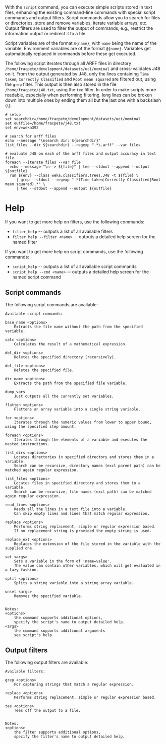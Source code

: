 With the `script` command, you can execute simple scripts stored in text
files, enhancing the existing command-line commands with special script 
commands and output filters. Script commands allow you to search for files
or directories, store and remove variables, iterate variable arrays, etc.
Output filters are used to filter the output of commands, e.g., restrict
the information output or redirect it to a file.

Script variables are of the format `${name}`, with `name` being the name
of the variable. Environment variables are of the format `@{name}`. 
Variables get automatically replaced in commands before these get executed.

The following script iterates through all ARFF files in directory 
`/home/fracpete/development/datasets/uci/nominal`
and cross-validates J48 on it. From the output generated by J48, only
the lines containing `Time taken`, `Correctly Classified` and `Root mean squared`
are filtered out, using the `grep` filter. This output is then also stored
in the file `/home/fracpete/j48.txt`, using the `tee` filter.
In order to make scripts more readable, especially when performing filtering,
long lines can be broken down into multiple ones by ending them all but the
last one with a backslash (`\`).

```
# setup
set searchdir=/home/fracpete/development/datasets/uci/nominal
set outfile=/home/fracpete/j48.txt
set env=weka392

# search for arff files
echo --message "\nsearch dir: ${searchdir}"
list_files --dir ${searchdir} --regexp ".*\.arff" --var files

# evaluate J48 on each of the arff files and output accuracy in text file
foreach --iterate files --var file
  echo --message "\n--> ${file}" | tee --stdout --append --output ${outfile}
  run ${env} --class weka.classifiers.trees.J48 -t ${file} \
     | grep --stdout --regexp ".*(Time taken|Correctly Classified|Root mean squared).*" \
     | tee --stdout --append --output ${outfile}
```

# Help
If you want to get more help on filters, use the following commands:

* `filter_help` -- outputs a list of all available filters 
* `filter_help --filter <name>` -- outputs a detailed help screen for the named filter

If you want to get more help on script commands, use the following commands:

* `script_help` -- outputs a list of all available script commands
* `script_help --cmd <name>` -- outputs a detailed help screen for the named script command


## Script commands
The following script commands are available:
```
Available script commands:

base_name <options>
	Extracts the file name without the path from the specified variable.

calc <options>
	Calculates the result of a mathematical expression.

del_dir <options>
	Deletes the specified directory (recursively).

del_file <options>
	Deletes the specified file.

dir_name <options>
	Extracts the path from the specified file variable.

dump_vars
	Just outputs all the currently set variables.

flatten <options>
	Flattens an array variable into a single string variable.

for <options>
	Iterates through the numeric values from lower to upper bound, using the specified step amount.

foreach <options>
	Iterates through the elements of a variable and executes the nested instructions.

list_dirs <options>
	Locates directories in specified directory and stores them in a variable.
	Search can be recursive, directory names (excl parent path) can be matched again regular expression.

list_files <options>
	Locates files in specified directory and stores them in a variable.
	Search can be recursive, file names (excl path) can be matched again regular expression.

read_lines <options>
	Reads all the lines in a text file into a variable.
	Can skip empty lines and lines that match regular expression.

replace <options>
	Performs string replacement, simple or regular expression based.
	If no replacement string is provided the empty string is used.

replace_ext <options>
	Replaces the extension of the file stored in the variable with the supplied one.

set <args>
	Sets a variable in the form of 'name=value'.
	The value can contain other variables, which will get evaluated in a lazy fashion.

split <options>
	Splits a string variable into a string array variable.

unset <args>
	Removes the specified variable.


Notes:
<options>
	the command supports additional options,
	specify the script's name to output detailed help.
<args>
	the command supports additional arguments
	see script's help.
```


## Output filters
The following output filters are available:
```
Available filters:

grep <options>
	For capturing strings that match a regular expression.

replace <options>
	Performs string replacement, simple or regular expression based.

tee <options>
	Tees off the output to a file.


Notes:
<options>
	the filter supports additional options,
	specify the filter's name to output detailed help.
```
